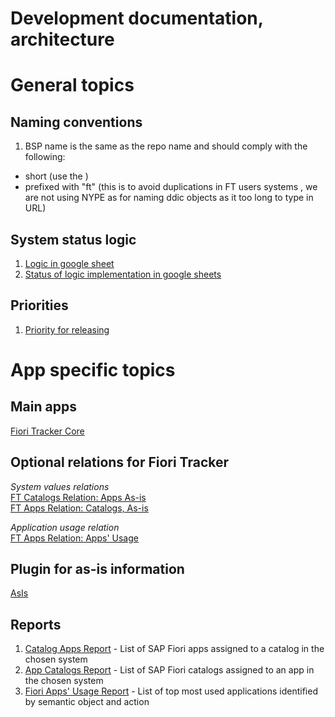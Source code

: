 # Development documentation, architecture

# General topics

## Naming conventions
1. BSP name is the same as the repo name and should comply with the following:
- short (use the )
- prefixed with "ft" (this is to avoid duplications in FT users systems , we are not using NYPE as for naming ddic objects as it too long to type in URL)

## System status logic
1. [Logic in google sheet](https://docs.google.com/spreadsheets/d/1W4Zr-m4xZi5MDPHI6z5SJkT8zD0ye73jPEjtsuNB8yw/edit?usp=sharing)
2. [Status of logic implementation in google sheets](https://docs.google.com/spreadsheets/d/1IMpNUJXqhcF_yXLiDHI4kB_OUodeH3qB-Y32fITV0s0/edit?usp=sharing)

## Priorities
1. [Priority for releasing](https://docs.google.com/spreadsheets/d/1PqqdhOZgQ4Nj9antMjUH505lcbAbho-EaRSMdcUEJis/edit?usp=sharing)

# App specific topics

## Main apps
[Fiori Tracker Core](ft-core.md) 

## Optional relations for Fiori Tracker
*System values relations*<br>
[FT Catalogs Relation: Apps As-is](cats-rel-apps-asis.md) <br>
[FT Apps Relation: Catalogs, As-is](apps-rel-catalogs-asis.md)

*Application usage relation*<br>
[FT Apps Relation: Apps' Usage](apps-rel-appsusage.md) 

## Plugin for as-is information
[AsIs](asis.md) 

## Reports
1. [Catalog Apps Report](ca.md) - List of SAP Fiori apps assigned to a catalog in the chosen system
2. [App Catalogs Report](dev/ac.md) - List of SAP Fiori catalogs assigned to an app in the chosen system
3. [Fiori Apps' Usage Report](dev/fa.md) - List of top most used applications identified by semantic object and action

